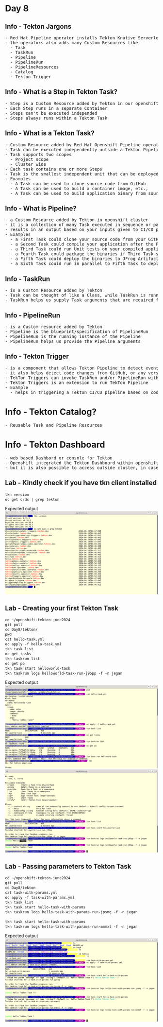 # Day 8


## Info - Tekton Jargons
<pre>
- Red Hat Pipeline operator installs Tekton Knative Serverless Pipeline Framework into openshift
- the operators also adds many Custom Resources like
  - Task
  - TaskRun
  - Pipeline
  - PipelineRun
  - PipelineResources
  - Catalog
  - Tekton Trigger
</pre>


## Info - What is a Step in Tekton Task?
<pre>
- Step is a Custom Resource added by Tekton in our openshift cluster using Custom Resource Definition(CRD)
- Each Step runs in a separate Container
- Steps can't be executed independed
- Steps always runs within a Tekton Task
</pre>

## Info - What is a Tekton Task?
<pre>
- Custom Resource added by Red Hat Openshift Pipeline operator using CRD
- Task can be executed independently outside a Tekton Pipeline
- Task supports two scopes
  - Project scope
  - Cluster wide
- Each task contains one or more Steps
- Task is the smallest independent unit that can be deployed in Tekton under openshift
- Examples
  - A Task can be used to clone source code from GitHub
  - A Task can be used to build a container image, etc.,
  - A Task can be used to build application binary from source code
</pre>

## Info - What is Pipeline?
<pre>
- a Custom Resource added by Tekton in openshift cluster
- it is a collection of many Task executed in sequence or parallel
- results in an output based on your inputs given to CI/CD pipeline
- Examples
  - a First Task could clone your source code from your GitHub Repo
  - a Second Task could compile your application after the First Task clones the source code
  - a Third Task could run Unit tests on your compiled application binary if the Second Task succeeds
  - a Fourth Task could package the binaries if Third Task succeeds
  - a Fifth Task could deploy the binaries to JFrog Artifactory Server or Sonatype Nexus Server if the Fourth Task succeeds
  - a Sixth Task could run in parallel to Fifth Task to deploy the microservice to staging environment if Fourth Task succeeds
</pre>

## Info - TaskRun
<pre>
- is a Custom Resource added by Tekton
- Task can be thought of like a Class, while TaskRun is running instance of a Task
- TaskRun helps us supply Task arguments that are required for a Task to run
</pre>

## Info - PipelineRun
<pre>
- is a Custom resource added by Tekton
- Pipeline is the blueprint/specification of PipelineRun
- PipelineRun is the running instance of the Pipeline
- PipelineRun helps us provide the Pipeline arguments
</pre>

## Info - Tekton Trigger
<pre>
- is a component that allows Tekton Pipeline to detect events from variety of sources 
- it also helps detect code changes from GitHub, or any version control
- TekTon Triggers can invoke TaskRun and/or PipelineRun with the parameters retrieved from events
- Tekton Triggers is an extension to run TekTon Pipeline
- Example
  - helps in triggering a Tekton CI/CD pipeline based on code commit in GitHub repo or similar version controls
</pre>

# Info - Tekton Catalog?
<pre>
- Reusable Task and Pipeline Resources  
</pre>

# Info - Tekton Dashboard
<pre>
- web based Dashbord or console for Tekton
- Openshift integrated the Tekton Dashboard within openshift webconsole
- but it is also possible to access outside cluster, in case of kubernest normally that is the approach
</pre>

## Lab - Kindly check if you have tkn client installed
```
tkn version
oc get crds | grep tekton
```
Expected output
![tekton](tekton1.png)


## Lab - Creating your first Tekton Task
```
cd ~/openshift-tekton-june2024
git pull
cd Day8/tekton/
pwd
cat hello-task.yml
oc apply -f hello-task.yml
tkn task list
oc get tasks
tkn taskrun list
oc get po
tkn task start helloworld-task
tkn taskrun logs helloworld-task-run-j95pp -f -n jegan
```
Expected output
![tekton](tekton2.png)
![tekton](tekton3.png)

## Lab - Passing parameters to Tekton Task
```
cd ~/openshift-tekton-june2024
git pull
cd Day8/tekton
cat task-with-params.yml
oc apply -f task-with-params.yml
tkn task list
tkn task start hello-task-with-params
tkn taskrun logs hello-task-with-params-run-jpsmg -f -n jegan

tkn task start hello-task-with-params
tkn taskrun logs hello-task-with-params-run-mmmxl -f -n jegan
```

Expected output
![tekton](tekton4.png)
